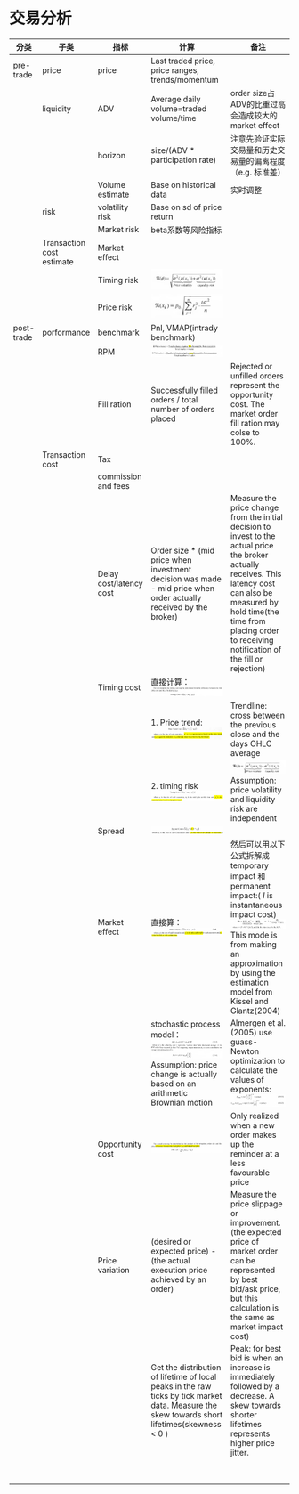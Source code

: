 # 交易分析
|分类|子类|指标|计算|备注|
| ----- | ----- | ----- | ----- | ----- |
|pre-trade|price|price|Last traded price, price ranges, trends/momentum| |
| |liquidity|ADV|Average daily volume=traded volume/time|order size占ADV的比重过高会造成较大的market effect|
| | |horizon|size/(ADV \* participation rate)|注意先验证实际交易量和历史交易量的偏离程度（e.g. 标准差）|
| | |Volume estimate|Base on historical data|实时调整|
| |risk|volatility risk|Base on sd of price return| |
| | |Market risk|beta系数等风险指标| |
| |Transaction cost estimate|Market effect| | |
| | |Timing risk|![image](images/lwUdYljeXJjajBTFha7rFsRxQcy9QL0rcTOQ5g5IjpA.png)| |
| | |Price risk|![image](images/Q6r8WRcadXseJFdP6U7dSMwxQzDpyzzS1BWhr2cjGBY.png)| |
|post-trade|porformance|benchmark|Pnl, VMAP(intrady benchmark)| |
| | |RPM|![image](images/fEqU0FyXMhU-3Zmwr1OwELQBnsyy-gXjJiX7Sp2mQdY.png)| |
| | |Fill ration|Successfully filled orders / total number of orders placed|Rejected or unfilled orders represent the opportunity cost. The market order fill ration may colse to 100%.|
| |Transaction cost|Tax| | |
| | |commission and fees| | |
| | |Delay cost/latency cost|Order size \* (mid price when investment decision was made - mid price when order actually received by the broker)|Measure the price change from the initial decision to invest to the actual price the broker actually receives. This latency cost can also be measured by hold time(the time from placing order to receiving notification of the fill or rejection)|
| | |Timing cost|直接计算：<br>![image](images/wMQ-fEi8-u9tUvpBa1V-rD66Y6Ymo6tOqPbZkkz3Vt8.png)| |
| | | |1. Price trend:<br>![image](images/71IjH8lOvIZL-3kUtY4-46GPX9WnJBZPx-wuEq3Y-yE.png)|Trendline: cross between the previous close and the days OHLC average|
| | | |2. timing risk<br>![image](images/P3hs52yvwY1yIb_UdsKTCG91YS88XNGc47-tzrWlis0.png)|![image](images/an9El-wV_cUivtJK0FKPBdHIbERLGb_OfDJ0TCzG1DI.png)<br>Assumption: price volatility and liquidity risk are independent|
| | |Spread|![image](images/c2Cz7HRf06b54A2WRSNi7DR6K5A9oQ91emL2j7PaGAg.png)| |
| | |Market effect|直接算：<br>![image](images/A4UGS3jyL-DoG_CjiNNY-QbXSUxiKmq-CmYXC_wbIXU.png)|然后可以用以下公式拆解成temporary impact 和permanent impact:( *I* is instantaneous impact cost)<br>![image](images/UFpunkR8njjAwiwSEYK1mWqTNe64hNgkLGoLgxBbShQ.png)<br>This mode is from making an approximation by using the estimation model from Kissel and Glantz(2004)|
| | | |stochastic process model：<br>![image](images/PvdhqHgplqR8rZ8vsspxFFWzhPuMnfeTDTawBxQjNSQ.png)<br>Assumption: price change is actually based on an arithmetic Brownian motion|Almergen et al.(2005) use guass-Newton optimization to calculate the values of exponents:<br>![image](images/1bEFaNrCjgidBUXLRXByQa44iYcoybL1zoPSVBXrgok.png)|
| | |Opportunity cost|![image](images/_ZzTRWbLGXRaz_Dsz3kTuOz4Gm0j1V8ObrBUPP42kuc.png)|Only realized when a new order makes up the reminder at a less favourable price|
| | |Price variation|(desired or expected price) - (the actual execution price achieved by an order)|Measure the price slippage or improvement. (the expected price of market order can be represented by best bid/ask price, but this calculation is the same as market impact cost)|
| | | |Get the distribution of lifetime of local peaks in the raw ticks by tick market data. Measure the skew towards short lifetimes(skewness < 0 )|Peak: for best bid is when an increase is immediately followed by a decrease. A skew towards shorter lifetimes represents higher price jitter.|
| | | | | |
| | | | | |

